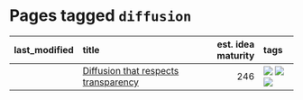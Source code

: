 # Pages tagged `diffusion`

|last_modified|title|est. idea maturity|tags
|:---|:---|---:|:---|
||[Diffusion that respects transparency](../diffusion-that-respects-transparency.md)|246|[![](https://img.shields.io/badge/tag-completed-ab4f55)](../tags/completed.md) [![](https://img.shields.io/badge/tag-diffusion-c02c21)](../tags/diffusion.md) [![](https://img.shields.io/badge/tag-transparency-2b6571)](../tags/transparency.md)|